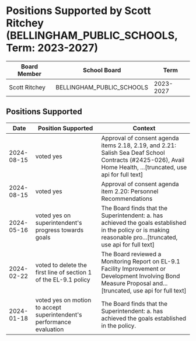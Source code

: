 # Positions Supported by Scott Ritchey (BELLINGHAM_PUBLIC_SCHOOLS, Term: 2023-2027)

| Board Member | School Board | Term |
|--------------|--------------|------|
| Scott Ritchey | BELLINGHAM_PUBLIC_SCHOOLS | 2023-2027 |

## Positions Supported

| Date       | Position Supported           | Context            |
|------------|------------------------------|--------------------|
| 2024-08-15 | voted yes | Approval of consent agenda items 2.18, 2.19, and 2.21: Salish Sea Deaf School Contracts (#2425-026), Avail Home Health, ...[truncated, use api for full text] |
| 2024-08-15 | voted yes | Approval of consent agenda item 2.20: Personnel Recommendations |
| 2024-05-16 | voted yes on superintendent's progress towards goals | The Board finds that the Superintendent: a. has achieved the goals established in the policy or is making reasonable pro...[truncated, use api for full text] |
| 2024-02-22 | voted to delete the first line of section 1 of the EL-9.1 policy | The Board reviewed a Monitoring Report on EL-9.1 Facility Improvement or Development Involving Bond Measure Proposal and...[truncated, use api for full text] |
| 2024-01-18 | voted yes on motion to accept superintendent's performance evaluation | The Board finds that the Superintendent: a. has achieved the goals established in the policy. |

